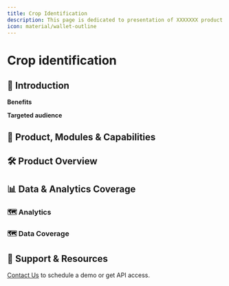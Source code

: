 ```yaml
---
title: Crop Identification 
description: This page is dedicated to presentation of XXXXXXX product
icon: material/wallet-outline
---
```


# Crop identification


## 🌾 Introduction



**Benefits**




**Targeted audience**



## 🚜 Product, Modules & Capabilities





## 🛠 Product Overview



## 📊 Data & Analytics Coverage


### 🗺️ Analytics


### 🗺️ Data Coverage




## 🔗 Support & Resources



[Contact Us](#) to schedule a demo or get API access.
